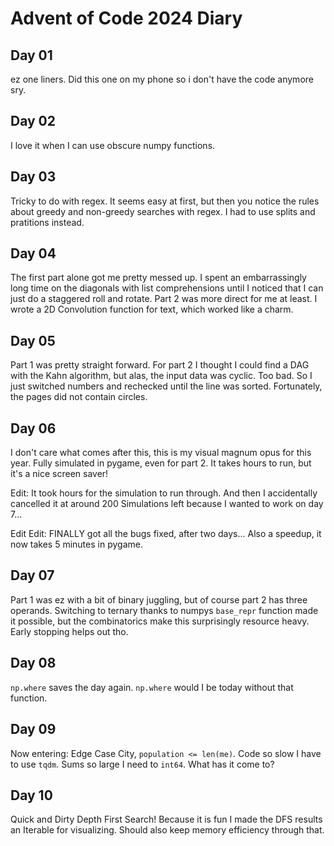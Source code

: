 # Advent of Code 2024 Diary
## Day 01
ez one liners. Did this one on my phone so i don't have the code anymore sry.

## Day 02
I love it when I can use obscure numpy functions.

## Day 03
Tricky to do with regex. It seems easy at first, but then you notice the rules about greedy and non-greedy searches with regex. I had to use splits and pratitions instead.

## Day 04
The first part alone got me pretty messed up. I spent an embarrassingly long time on the diagonals with list comprehensions until I noticed that I can just do a staggered roll and rotate. Part 2 was more direct for me at least. I wrote a 2D Convolution function for text, which worked like a charm.

## Day 05
Part 1 was pretty straight forward. For part 2 I thought I could find a DAG with the Kahn algorithm, but alas, the input data was cyclic. Too bad. So I just switched numbers and rechecked until the line was sorted. Fortunately, the pages did not contain circles.

## Day 06
I don't care what comes after this, this is my visual magnum opus for this year. Fully simulated in pygame, even for part 2. It takes hours to run, but it's a nice screen saver!

Edit: It took hours for the simulation to run through. And then I accidentally cancelled it at around 200 Simulations left because I wanted to work on day 7... 

Edit Edit: FINALLY got all the bugs fixed, after two days... Also a speedup, it now takes 5 minutes in pygame.

## Day 07
Part 1 was ez with a bit of binary juggling, but of course part 2 has three operands.
Switching to ternary thanks to numpys `base_repr` function made it possible, but the combinatorics make this surprisingly resource heavy. Early stopping helps out tho.

## Day 08
`np.where` saves the day again. `np.where` would I be today without that function.

## Day 09
Now entering: Edge Case City, `population <= len(me)`. Code so slow I have to use `tqdm`. Sums so large I need to `int64`. What has it come to?

## Day 10
Quick and Dirty Depth First Search! Because it is fun I made the DFS results an Iterable for visualizing. Should also keep memory efficiency through that.
